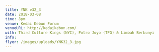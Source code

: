 ```yaml
---
title: YNK ≠32_3
date: 2018-03-08
time: 8pm
venue: Kedai Kebun Forum
venueURL: http://kedaikebun.com/
with: Third Culture Kings (NYC), Potro Joyo (TPG) & Limbah Berbunyi
info:
flyer: /images/uploads/YNK32_3.jpg
---
```

